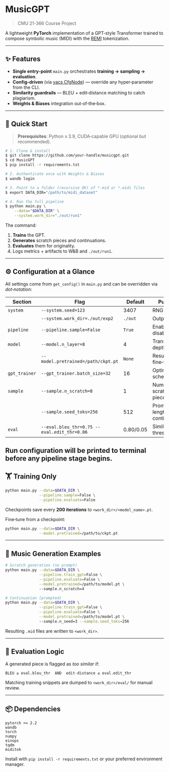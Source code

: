 # MusicGPT
> CMU 21-366 Course Project

A lightweight **PyTorch** implementation of a GPT‑style Transformer trained to compose symbolic music (MIDI) with the [REMI](https://github.com/GatechVIP/miditok) tokenization.

---

## ✨ Features

- **Single entry‑point** `main.py` orchestrates **training → sampling → evaluation**.
- **Config‑driven** (via [yacs CfgNode](https://github.com/rbgirshick/yacs)) — override any hyper‑parameter from the CLI.
- **Similarity guardrails** — BLEU + edit‑distance matching to catch plagiarism.
- **Weights & Biases** integration out‑of‑the‑box.

---

## 🚀 Quick Start

> **Prerequisites**: Python ≥ 3.9, CUDA‑capable GPU (optional but recommended).

```bash
# 1. Clone & install
$ git clone https://github.com/your‑handle/musicgpt.git
$ cd MusicGPT
$ pip install -r requirements.txt

# 2. Authenticate once with Weights & Biases
$ wandb login

# 3. Point to a folder (recursive OK) of *.mid or *.midi files
$ export DATA_DIR="/path/to/midi_dataset"

# 4. Run the full pipeline
$ python main.py \
    --data="$DATA_DIR" \
    --system.work_dir="./out/run1"
```
The command:
1. **Trains** the GPT.
2. **Generates** scratch pieces and continuations.
3. **Evaluates** them for originality.
4. Logs metrics + artifacts to W&B and `./out/run1`.

---

## ⚙️ Configuration at a Glance

All settings come from `get_config()` in `main.py` and can be overridden via *dot‑notation*:

| Section      | Flag                               | Default | Purpose                                 |
|--------------|--------------------------------------------|---------|-----------------------------------------|
| `system`     | `--system.seed=123`                        | 3407    | RNG seed                                |
|              | `--system.work_dir=./out/exp2`      | `./out` | Output root                             |
| `pipeline`   | `--pipeline.sample=False`                  | `True`  | Enable / disable stage                  |
| `model`      | `--model.n_layer=8`                       | 4      | Transformer depth                       |
|              | `--model.pretrained=/path/ckpt.pt`         | `None`  | Resume / fine‑tune                      |
| `gpt_trainer`| `--gpt_trainer.batch_size=32`              | 16      | Optimizer & schedule                    |
| `sample`     | `--sample.n_scratch=8`                     | 1       | Number of scratch pieces                |
|              | `--sample.seed_toks=256`                   | 512     | Prompt length for continuations         |
| `eval`       | `--eval.bleu_thr=0.75 --eval.edit_thr=0.06`| 0.80/0.05| Similarity thresholds                  |

Run configuration will be printed to terminal before any pipeline stage begins.
---

## 🏋️ Training Only

```bash
python main.py --data=$DATA_DIR \
               --pipeline.sample=False \
               --pipeline.evaluate=False
```
Checkpoints save every **200 iterations** to `<work_dir>/<model_name>.pt`.

Fine‑tune from a checkpoint:
```bash
python main.py --data=$DATA_DIR \
               --model.pretrained=/path/to/ckpt.pt
```

---

## 🎼 Music Generation Examples

```bash
# Scratch generation (no prompt)
python main.py --data=$DATA_DIR \
               --pipeline.train_gpt=False \
               --pipeline.evaluate=False \
               --model.pretrained=/path/to/model.pt \ 
               --sample.n_scratch=4

# Continuation (prompted)
python main.py --data=$DATA_DIR \
               --pipeline.train_gpt=False \
               --pipeline.evaluate=False \
               --model.pretrained=/path/to/model.pt \ 
               --sample.n_seed=3 --sample.seed_toks=256
```
Resulting `.mid` files are written to `<work_dir>`.

---

## 🧪 Evaluation Logic

A generated piece is flagged as *too similar* if:

```
BLEU ≥ eval.bleu_thr  AND  edit‑distance ≤ eval.edit_thr
```
Matching training snippets are dumped to `<work_dir>/eval/` for manual review.

---

## 📦 Dependencies

```text
pytorch >= 2.2
wandb
torch
numpy
einops
tqdm
miditok
```
Install with `pip install -r requirements.txt` or your preferred environment manager.
